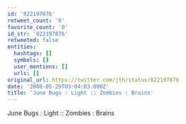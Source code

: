 ```yaml
---
id: '822197876'
retweet_count: '0'
favorite_count: '0'
id_str: '822197876'
retweeted: false
entities:
  hashtags: []
  symbols: []
  user_mentions: []
  urls: []
original_url: https://twitter.com/jth/status/822197876
date: '2008-05-29T03:04:03.000Z'
title: 'June Bugs : Light :: Zombies : Brains'
---
```


June Bugs : Light :: Zombies : Brains